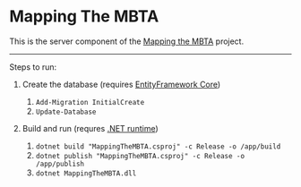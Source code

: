 # Mapping The MBTA

This is the server component of the [Mapping the MBTA](https://github.com/Kirpal/mapping-the-mbta) project.

---

Steps to run:

1. Create the database (requires [EntityFramework Core](https://github.com/dotnet/efcore))
    1. `Add-Migration InitialCreate`
    2. `Update-Database`


2. Build and run (requres [.NET runtime](https://github.com/dotnet/runtime))
    1. `dotnet build "MappingTheMBTA.csproj" -c Release -o /app/build`
    2. `dotnet publish "MappingTheMBTA.csproj" -c Release -o /app/publish`
    3. `dotnet MappingTheMBTA.dll`
